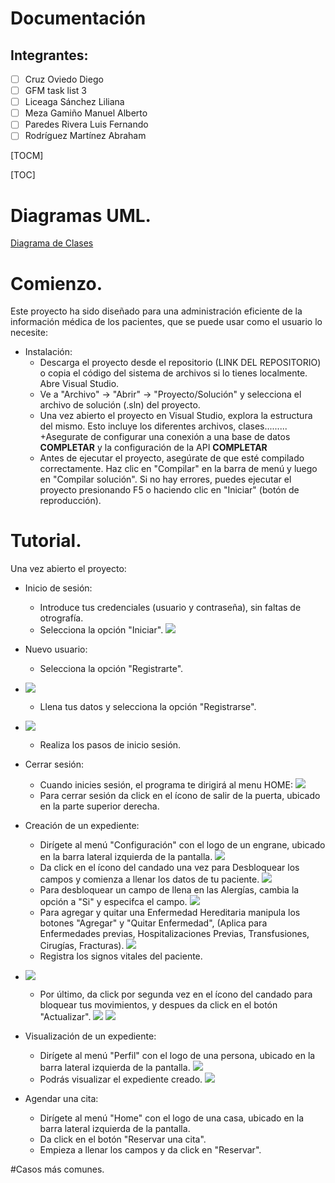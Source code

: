 # Documentación
## Integrantes: 
- [ ] Cruz Oviedo Diego
- [ ] GFM task list 3
- [ ] Liceaga Sánchez Liliana
- [ ] Meza Gamiño Manuel Alberto 
- [ ] Paredes Rivera Luis Fernando
- [ ] Rodríguez Martínez Abraham

[TOCM]

[TOC]

# Diagramas UML.
[Diagrama de Clases](https://imgur.com/ZE1ZsV8)
# Comienzo.
Este proyecto ha sido diseñado para una administración eficiente de la información médica de los pacientes, que se puede usar como el usuario lo necesite:
+ Instalación:
    + Descarga el proyecto desde el repositorio (LINK DEL REPOSITORIO) o copia el código del sistema de archivos si lo tienes localmente. Abre Visual Studio.
	+ Ve a "Archivo" -> "Abrir" -> "Proyecto/Solución" y selecciona el archivo de solución (.sln) del proyecto.
    + Una vez abierto el proyecto en Visual Studio, explora la estructura del mismo. Esto incluye los diferentes archivos, clases.........
	+Asegurate de configurar una conexión a una base de datos **COMPLETAR** y la configuración de la API **COMPLETAR**
    + Antes de ejecutar el proyecto, asegúrate de que esté compilado correctamente. Haz clic en "Compilar" en la barra de menú y luego en "Compilar solución". Si no hay errores, puedes ejecutar el proyecto presionando F5 o haciendo clic en "Iniciar" (botón de reproducción).

# Tutorial.
Una vez abierto el proyecto:
+ Inicio de sesión:
	+ Introduce tus credenciales (usuario y contraseña), sin faltas de otrografía.
    + Selecciona la opción "Iniciar".
![](https://i.imgur.com/Upb8JA0.png)
+ Nuevo usuario: 
	+ Selecciona la opción "Registrarte".
+ ![](https://i.imgur.com/9EHHs0N.png)
	+ Llena tus datos y selecciona la opción "Registrarse".
 + ![](https://i.imgur.com/LdFgYK8.png)
	+ Realiza los pasos de inicio sesión. 
+ Cerrar sesión:
	+ Cuando inicies sesión, el programa te dirigirá al menu HOME: 
![](https://i.imgur.com/QIraGum.png)
	+ Para cerrar sesión da click en el ícono de salir de la puerta, ubicado en la parte superior derecha. 

+ Creación de un expediente:
	+ Dirígete al menú "Configuración" con el logo de un engrane, ubicado en la barra lateral izquierda de la pantalla. 
![](https://i.imgur.com/8P114QN.png)
	+ Da click en el ícono del candado una vez para Desbloquear los campos y comienza a llenar los datos de tu paciente.
![](https://i.imgur.com/9kA2l07.png)
	+ Para desbloquear un campo de llena en las Alergías, cambia la opción a "Si" y especifca el campo.
![](https://i.imgur.com/Rm6fUwY.png)
	+ Para agregar y quitar una Enfermedad Hereditaria manipula los botones "Agregar" y "Quitar Enfermedad", (Aplica para Enfermedades previas, Hospitalizaciones Previas, Transfusiones, Cirugías, Fracturas).
![](https://i.imgur.com/LdUtmI4.png)
	+ Registra los signos vitales del paciente.
+ ![](https://i.imgur.com/cEmJkvF.png)
	+ Por último, da click por segunda vez en el ícono del candado para bloquear tus movimientos, y despues da click en el botón "Actualizar".
![](https://i.imgur.com/YGq2tzo.png)
![](https://i.imgur.com/dUgls6r.png)

+ Visualización de un expediente:
	+ Dirígete al menú "Perfil" con el logo de una persona, ubicado en la barra lateral izquierda de la pantalla.
   ![](https://i.imgur.com/swAVclJ.png)
	+ Podrás visualizar el expediente creado.
![](https://i.imgur.com/CQwa1Sr.png)

+ Agendar una cita:
	+ Dirígete al menú "Home" con el logo de una casa, ubicado en la barra lateral izquierda de la pantalla. 
	+ Da click en el botón "Reservar una cita".
	+ Empieza a llenar los campos y da click en "Reservar".


#Casos más comunes.
